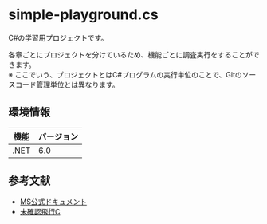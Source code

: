 # simple-playground.cs

C#の学習用プロジェクトです。

各章ごとにプロジェクトを分けているため、機能ごとに調査実行をすることができます。  
※ ここでいう、プロジェクトとはC#プログラムの実行単位のことで、Gitのソースコード管理単位とは異なります。  

## 環境情報

| 機能 | バージョン |
| ---- | ---- |
| .NET | 6.0 |

## 参考文献

- [MS公式ドキュメント](https://learn.microsoft.com/ja-jp/dotnet/csharp/programming-guide/)
- [未確認飛行C](https://ufcpp.net/study/csharp/)
